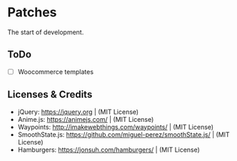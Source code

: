 # Patches

The start of development.

## ToDo

- [ ] Woocommerce templates

## Licenses & Credits

- jQuery: https://jquery.org | (MIT License)
- Anime.js: https://animejs.com/ | (MIT License)
- Waypoints: http://imakewebthings.com/waypoints/ | (MIT License)
- SmoothState.js: https://github.com/miguel-perez/smoothState.js/ | (MIT License)
- Hamburgers: https://jonsuh.com/hamburgers/ | (MIT License)
